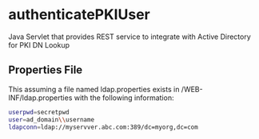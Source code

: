 # authenticatePKIUser
Java Servlet that provides REST service to integrate with Active Directory for PKI DN Lookup

## Properties File
This assuming a file named ldap.properties exists in /WEB-INF/ldap.properties with the following information:

```sh
userpwd=secretpwd
user=ad_domain\\username
ldapconn=ldap://myservver.abc.com:389/dc=myorg,dc=com
```